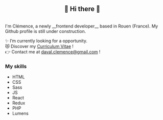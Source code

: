  ## <div align=center> 👋 Hi there 👋 </div>

<br>
I'm Clémence, a newly __frontend developer__ based in Rouen (France). My Github profile is still under construction.  

:sparkles: I’m currently looking for a opportunity.   
:heart_eyes_cat: Discover my [Curriculum Vitae](https://drive.google.com/file/d/1zYB_7pVlCNmlBe_Q0xeHSFRZum2sSehL/view) !  
:point_right: Contact me at daval.clemence@gmail.com !  


### My skills 

- HTML
- CSS
- Sass
- JS
- React
- Redux
- PHP
- Lumens
